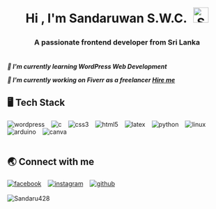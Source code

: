<!--START_SECTION:TITLE-->
# <p align = center>Hi , I'm Sandaruwan S.W.C.&ensp;<img src="https://media.giphy.com/media/hvRJCLFzcasrR4ia7z/giphy.gif" alt= "Sandaru428" width="35"></p>
<!--END_SECTION:TITLE-->

<!--START_SECTION:SUBTITLE-->
### <p align = center>A passionate frontend developer from Sri Lanka <br><br></p>
<!--END_SECTION:SUBTITLE-->

<!--START_SECTION:WORK-->
***<p align = left>🌱 I'm currently learning WordPress Web Development</p>***
***<p align = left>🔭 I'm currently working on Fiverr as a freelancer <a href="https://www.fiverr.com/sand_dev00/responsive-wordpress-website-portfolio-design-redesign-fix-errors-elementor-pro">Hire me</a></p>***
<!--END_SECTION:WORK-->

<!--START_SECTION:SKILL-->
## <p align = left> 🖥️ 	Tech Stack </p>
<div align = left>
<img src="https://img.shields.io/badge/wordpress-%233473d9.svg?style=flat&logo=wordpress&logoColor=white" alt=wordpress /> 
                &ensp;
<img src="https://img.shields.io/badge/c-%23555555.svg?style=plastic&logo=c&logoColor=white" alt=c /> 
                &ensp;
<img src="https://img.shields.io/badge/css3-%23563d7c.svg?style=plastic&logo=css3&logoColor=white" alt=css3 /> 
                &ensp;
<img src="https://img.shields.io/badge/html5-%23e34c26.svg?style=plastic&logo=html5&logoColor=white" alt=html5 /> 
                &ensp;
<img src="https://img.shields.io/badge/latex-%23333333.svg?style=plastic&logo=latex&logoColor=white" alt=latex /> 
                &ensp;
<img src="https://img.shields.io/badge/python-%233572A5.svg?style=plastic&logo=python&logoColor=white" alt=python /> 
                &ensp;
<img src="https://img.shields.io/badge/linux-%23ffcc33.svg?style=plastic&logo=linux&logoColor=white" alt=linux /> 
                &ensp;
<img src="https://img.shields.io/badge/arduino-%2300979C.svg?style=plastic&logo=arduino&logoColor=white" alt=arduino /> 
                &ensp;
<img src="https://img.shields.io/badge/canva-%236a3be4.svg?style=plastic&logo=canva&logoColor=white" alt=canva /> 
                &ensp;
</div>
<!--END_SECTION:SKILL--><br/>

<!--START_SECTION:SOCIAL-->
## <p align = left> 🌏 	Connect with me </p>
<div align = left>
<a href=https://facebook.com/Chamara Sandaruwan ><img src="https://img.shields.io/badge/facebook-Chamara Sandaruwan-%230165E1.svg?style=flat&logo=facebook&logoColor=white" 
                alt=facebook /></a> &ensp;
<a href=https://instagram.com/sandaruwan1360 ><img src="https://img.shields.io/badge/instagram-sandaruwan1360-%23E1306C.svg?style=flat&logo=instagram&logoColor=white" 
                alt=instagram /></a> &ensp;
<a href=https://github.com/Sandaru428 ><img src="https://img.shields.io/badge/github-Sandaru428-%231c1e21.svg?style=flat&logo=github&logoColor=white" 
                alt=github /></a> &ensp;
</div>
<!--END_SECTION:SOCIAL--><br/>

<!--START_SECTION:PROFILE-VIEWS-->
<div align = "left">
    <img src = "https://komarev.com/ghpvc/?username=Sandaru428&color=blue&style=flat" alt = "Sandaru428"/> 
</div>
<!--END_SECTION:PROFILE-VIEWS--><br/>


<!-- Created with CreateME profile readme generator-->
